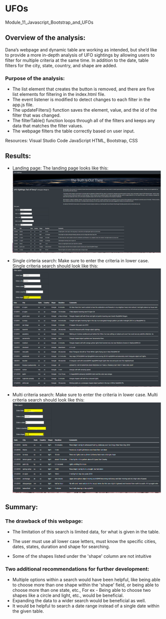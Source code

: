 # UFOs
Module_11_Javascript_Bootstrap_and_UFOs

## Overview of the analysis:
Dana’s webpage and dynamic table are working as intended, but she’d like to provide a more in-depth analysis of UFO sightings by allowing users to filter for multiple criteria at the same time. In addition to the date, table filters for the city, state, country, and shape are added.

### Purpose of the analysis:
- The list element that creates the button is removed, and there are five list elements for filtering in the index.html file. 
- The event listener is modified to detect changes to each filter in the app.js file.
- The updateFilters() function saves the element, value, and the id of the filter that was changed. 
- The filterTable() function loops through all of the filters and keeps any data that matches the filter values. 
- The webpage filters the table correctly based on user input.

Resources:
Visual Studio Code
JavaScript
HTML, Bootstrap, CSS

## Results:
- Landing page:
The landing page looks like this:
![landing_page](https://github.com/veenapu/UFOs/blob/main/screenshots/landingPage.PNG)

- Single cirteria search:
Make sure to enter the criteria in lower case. Single criteria search should look like this:
![single_criteria_search](https://github.com/veenapu/UFOs/blob/main/screenshots/singleCriteriaSearch.PNG)

- Multi criteria search:
Make sure to enter the criteria in lower case. Multi criteria search should look like this:
![multi_criteria_search](https://github.com/veenapu/UFOs/blob/main/screenshots/multiCriteriaSearch.PNG)

## Summary:

### The drawback of this webpage:
- The limitation of this search is limited data, for what is given in the table.

- The user must use all lower case letters, must know the specific cities, dates, states, duration and shape for searching.

- Some of the shapes listed under the 'shape' column are not intuitive


### Two additional recommendations for further development:
- Multiple options within a search would have been helpful, like being able to choose more than one shape within the 'shape' field, or being able to choose more than one state, etc.,  For ex - Being able to choose two shapes like a circle and light, etc., would be beneficial.
- Expanding the data to a wider search would be beneficial as well.
- It would be helpful to search a date range instead of a single date within the given table.

